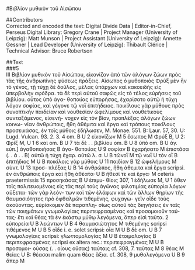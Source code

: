 #Βιβλίον μυθικὸν τοῦ Αἰσώπου  

##Contributors  
Corrected and encoded the text: Digital Divide Data | Editor-in-Chief, Perseus Digital Library: Gregory Crane | Project Manager (University of Leipzig): Matt Munson | Project Assistant (University of Leipzig): Annette Gessner | Lead Developer (University of Leipzig): Thibault Clérice | Technical Advisor: Bruce Robertson  

##Text  
###5  
III Βιβλίον μυθικὸν τοῦ Αἰσώπου, εἰκονίζον ἀπὸ τῶν ἀλόγων ζώων πρὸς τὰς τῆς ἀνθρωπίνης φύσεως πράξεις. Αἴσωπος ὁ μυθοποιὸς Φρὺξ μὲν ἦν τὸ γένος, τῇ τύχῃ δὲ δοῦλος, μέλας ὑπάρχων καὶ κακοειδὴς εἰς ὑπερβολὴν σφόδρα. τὰ δὲ περὶ αὐτοῦ σαφῶς εἰς τὸ τέλος εὑρήσεις τοῦ βιβλίου. οὗτος ὑπὸ ἀγα- θοποιίας εὐπορήσας, ἐχαρίσατο αὐτῷ ἡ τύχη λόγον σοφίας, καὶ γέγονε τῷ νοῒ ἐπιτήδειος. ποικίλους γὰρ μύθους πρὸς συνοπτικὴν παιδείαν καὶ νουθεσίαν ὠφελίμους καὶ νουθετικοὺς συνταξάμενος, εἰσενή- νοχεν εἰς τὸν βίον, προπλέξας ἀλόγων ζώων κοινω- νίαν ἀνθρώποις, ἤθη ἀθέμιτα καὶ ἔργα καὶ τρόπους ποικίλους προσεικάσας, ἐν τοῖς μύθοις ἐδήλωσεν, M. Monae. 551. B: Laur. 57, 30. U: Lugd. Vulcan. 93. 2. 3. 4 om. B U 2 εἰκονίζων M 5 ἔσωπος M Φρύξ B, U 2: Φρὶξ Μ, U 1 6 καὶ om. B U 7 τὰ δὲ . . βιβλίου om. B U 8 ὑπὸ om. B U ἀγ. εὐπ.] ἀγαθοποιήσας B ἀγα- θοποιίας U 9 σοφίαν B ἐχαρήσατο M ἐπιστᾶσα (. . ά . . B) αὐτῶ ἡ τύχη ἐχαρ. αὐτῶ λ. σ. U B τῶνοῒ M τῷ νωῒ U τὸν οῒ B ἐπιτήδιος M U B ποικίλοις γὰρ μύθοις U 11 παιδίαν B 12 ὠφελήμους M σὺντ. U 13 προσ- πλέξας U B 14 ἀνθρώπος, ἤθη ἀθεμιτα καὶ ἔργα scripsi. ἐν ἀνθρώποις ἔργα καὶ ἤθη ἀθέατα· U B ἤθεσί τε καὶ ἔργα· M ceteris praetermissis 15 προσηκάσας B U ἐπιμυ- θίοις 307, 1 ἐδήλωσε M, U 1 ὅθεν τοῖς πολιτευομένοις εἰς τὰς περὶ τοὺς ἀγῶνας φιλοτιμίας εὐπορία λόγων αὔξεται· τῶν γὰρ λεόν- των καὶ τῶν ἐλάφων καὶ τῶν ἄλλων θηρίων τῆς θαυμασιότητος πρὸ ὀφθαλμῶν τιθεμένης, φυχαγω- γεῖν οἶδε τοὺς ἀκούοντας. εὑρίσκομεν δὲ παραπλη- σίως αὐτοῦ τὰς διηγήσεις ἐν ταῖς τῶν ποιημάτων γνωμολογίαις περιπεφρασμένας καὶ προσομοιοῦν ταύ- τας· ἔτι καὶ θέας τὰ ἐν ἑκάστῳ μύθῳ λεγόμενα, ἅπερ εἰσὶ ταῦτα. 2 εὐπορεία U B λεώντων U B 4 θαυμασιώτητος M τιθεμένης scripsi τιθέμενος M U B 5 οἶδε i. e. solet scripsi: οἷα M U B δὲ om. U B 7 γνωμολογίαις scripsi: γλωττομολογίας M U B ἐτοιμολογίας B περιπεφρασμένας scripsi ex altera rec.: περιπεφραγμένας M U B προσομοι- ούσας (. . οίους οὔσας) ταύταις cf. 308, 7. ταῦτας M 8 θέας M θείας U B: θέασαι malim quam θέας ἄξια. cf. 308, 9 μυθολεγόμενα U B 9 ἄπερ M  
